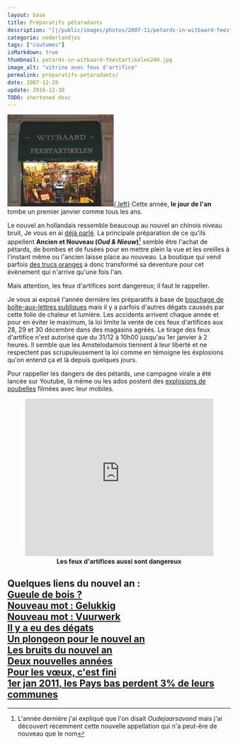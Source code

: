 ```yaml
---
layout: base
title: Préparatifs pétaradants
description: "[|/public/images/photos/2007-11/petards-in-witbaard-feestartikelen500.jpg]  Cette année, le jour de l'an tombe un premier janvier comme tous les ans.    Le nou"
categorie: nederlandjes
tags: ["coutumes"]
isMarkdown: true
thumbnail: petards-in-witbaard-feestartikelen240.jpg
image_alt: "vitrine avec feux d'artifice"
permalink: preparatifs-petaradants/
date: 2007-12-28
update: 2016-12-30
TODO: shortened desc
---
```


[![vitrine avec feux d'artifice](petards-in-witbaard-feestartikelen240.jpg){.left}](/public/images/photos/2007-11/petards-in-witbaard-feestartikelen500.jpg)
Cette année, **le jour de l'an** tombe un premier janvier comme tous les ans.

Le nouvel an hollandais ressemble beaucoup au nouvel an chinois niveau bruit, Je vous en ai [déjà parlé](/les-bruits-du-nouvel-an). La principale préparation de ce qu'ils appellent **Ancien et Nouveau (*Oud & Nieuw*)**[^1] semble être l'achat de pétards, de bombes et de fusées pour en mettre plein la vue et les oreilles à l'instant même ou l'ancien laisse place au nouveau. La boutique qui vend parfois [des trucs oranges](/preparatifs-oranges) a donc transformé sa deventure pour cet évènement qui n'arrive qu'une fois l'an.

Mais attention, les feux d'artifices sont dangereux; il faut le rappeller.

Je vous ai exposé l'année dernière les préparatifs à base de [bouchage de boîte-aux-lettres publiques](/nouveau-mot-vuurwerk) mais il y a parfois d'autres dégats caussés par cette folie de chaleur et lumière. Les accidents arrivent chaque année et pour en éviter le maximum, la loi limite la vente de ces feux d'artifices aux 28, 29 et 30 décembre dans des magasins agréés. Le tirage des feux d'artifice n'est autorisé que du 31/12 à 10h00 jusqu'au 1er janvier à 2 heures. Il semble que les Amstelodamois tiennent à leur liberté et ne respectent pas scrupuleusement la loi comme en témoigne les éxplosions qu'on entend ça et là depuis quelques jours.

Pour rappeller les dangers de des pétards, une campagne virale a été lancée sur Youtube, là même ou les ados postent des [explosions de poubelles](http://www.youtube.com/watch?v=BUTCsXt8YrM) filmées avec leur mobiles.

<!-- HTML -->
<p  align="center"><object width="425" height="355"><param name="movie" value="http://www.youtube.com/v/UeOlJv6wYkw&rel=1"></param><param name="wmode" value="transparent"></param><embed src="http://www.youtube.com/v/UeOlJv6wYkw&rel=1" type="application/x-shockwave-flash" wmode="transparent" width="425" height="355"></embed></object><br/>
<b>Les feux d'artifices aussi sont dangereux</b></p>
<!-- / HTML -->


**Quelques liens du nouvel an :**  
[Gueule de bois ?](/gueule-de-bois)  
[Nouveau mot : Gelukkig](/liens-pour-nouvel-an)  
[Nouveau mot : Vuurwerk](/nouveau-mot-vuurwerk)  
[Il y a eu des dégats](/il-y-a-eu-des-degats)  
[Un plongeon pour le nouvel an](/un-plongeon-le-nouvel-an)  
[Les bruits du nouvel an](/les-bruits-du-nouvel-an)  
[Deux nouvelles années](/deux-nouvelles-annees)  
[Pour les vœux, c'est fini](/pour-les-voeux-c-est-fini)  
[1er jan 2011, les Pays bas perdent 3% de leurs communes](/les-pays-bas-perdent-de-leurs-communes)  
---
[^1]: L'année dernière j'ai expliqué que l'on disait *Oudejaarsavond* mais j'ai découvert récemment cette nouvelle appellation qui n'a peut-êre de nouveau que le nom